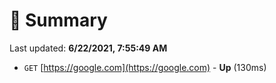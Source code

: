 # 📖 Summary
Last updated: **6/22/2021, 7:55:49 AM**

- `GET` [https://google.com](https://google.com) - **Up** (130ms)
